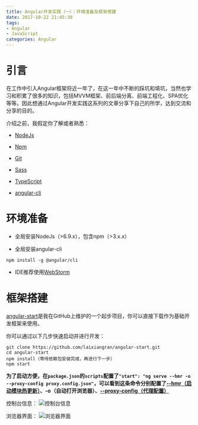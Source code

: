 ```yaml
---
title: Angular开发实践（一）：环境准备及框架搭建
date: 2017-10-22 21:45:30
tags:
- Angular
- JavaScript
categories: Angular
---
```


# 引言

在工作中引入Angular框架将近一年了，在这一年中不断的踩坑和填坑，当然也学习和积累了很多的知识，包括MVVM框架、前后端分离、前端工程化、SPA优化等等。因此想通过Angular开发实践这系列的文章分享下自己的所学，达到交流和分享的目的。

介绍之前，我假定你了解或者熟悉：

- [NodeJs](https://nodejs.org/en/)

- [Npm](https://docs.npmjs.com/)

- [Git](https://git-scm.com/)

- [Sass](http://sass-lang.com/)

- [TypeScript](http://www.typescriptlang.org/)

- [angular-cli](https://github.com/angular/angular-cli/wiki)

# 环境准备

- 全局安装NodeJs（>6.9.x），包含npm（>3.x.x）

- 全局安装angular-cli

```shell
npm install -g @angular/cli
```

- IDE推荐使用[WebStorm](https://www.jetbrains.com/webstorm/)

# 框架搭建

[angular-start](https://github.com/laixiangran/angular-start)是我在GitHub上维护的一个起步项目，你可以直接下载作为基础开发框架来使用。

你可以通过以下几步快速启动并进行开发：

```shell
git clone https://github.com/laixiangran/angular-start.git
cd angular-start
npm install（等待依赖包安装完成，再进行下一步）
npm start
```

**为了启动方便，在`package.json`的`scripts`配置了`"start": "ng serve --hmr -o --proxy-config proxy.config.json"`，可以看到这条命令分别配置了[--hmr（启动模块热更新）](https://github.com/angular/angular-cli/wiki/stories-configure-hmr)、-o（自动打开浏览器）、[--proxy-config（代理配置）](https://github.com/angular/angular-cli/wiki/stories-proxy)**

控制台信息：
![控制台信息](http://www.laixiangran.cn/images/angular/1.png)

浏览器界面：
![浏览器界面](http://www.laixiangran.cn/images/angular/2.png)





